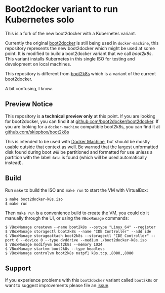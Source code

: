 Boot2docker variant to run Kubernetes solo
===========================================

This is a fork of the new boot2docker with a Kubernetes variant.

Currently the original [boot2docker](https://github.com/boot2docker/boot2docker) is still being used in `docker-machine`, this repository represents the new boot2docker which might be used at some point. It is modified to build a boot2docker variant that we call *boot2k8s*. This variant installs Kubernetes in this single ISO for testing and development on local machines.

This repository is different from [boot2k8s](https://github.com/skippbox/boot2k8s) which is a variant of the current boot2docker.

A bit confusing, I know.

Preview Notice
--------------

This repository is **a technical preview only** at this point.  If you are looking for boot2docker, you can find it at [github.com/boot2docker/boot2docker](https://github.com/boot2docker/boot2docker). If you are looking for a `docker-machine` compatible boot2k8s, you can find it at [github.com/skippbox/boot2k8s](https://github.com/skippbox/boot2k8s)

This is intended to be used with [Docker Machine](https://docs.docker.com/machine/), but should be mostly usable outside that context as well.  Be warned that the largest unformatted disk found during boot _will_ be partitioned and formatted for use unless a partition with the label `data` is found (which will be used automatically instead).

Build
-----

Run `make` to build the ISO and `make run` to start the VM with VirtualBox:

    $ make boot2docker-k8s.iso
    $ make run

Then `make run` is a convenience build to create the VM, you could do it manually through the UI, or using the `VBoxManage` commands:

    $ VBoxManage createvm --name boot2k8s --ostype "Linux_64" --register
    $ VBoxManage storagectl boot2k8s --name "IDE Controller" --add ide
    $ VBoxManage storageattach boot2k8s --storagectl "IDE Controller" --port 0 --device 0 --type dvddrive --medium ./boot2docker-k8s.iso
    $ VBoxManage modifyvm boot2k8s --memory 1024
    $ VBoxManage startvm boot2k8s --type headless
    $ VBoxManage controlvm boot2k8s natpf1 k8s,tcp,,8080,,8080

Support
-------

If you experience problems with this `boot2docker` variant called `boot2k8s` or want to suggest improvements please file an [issue](https://github.com/skippbox/boot2docker/issues).
